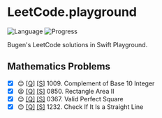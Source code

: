 # LeetCode.playground
![Language](https://img.shields.io/badge/Language-Swift%205.2-orange.svg)
![Progress](https://img.shields.io/badge/Progress-42%20%2F%201322%20=%203.18%25-orange.svg)

Bugen's LeetCode solutions in Swift Playground.
## Mathematics Problems
- [X] 😊 [[Q]](https://leetcode.com/problems/complement-of-base-10-integer/) [[S]](<./LeetCode.playground/Pages/1009-Complement%20of%20Base%2010%20Integer.xcplaygroundpage/Contents.swift>) 1009. Complement of Base 10 Integer 
- [X] 😫 [[Q]](https://leetcode.com/problems/rectangle-area-ii/) [[S]](<./LeetCode.playground/Pages/850-Rectangle%20Area%20II.xcplaygroundpage/Contents.swift>) 0850. Rectangle Area II 
- [X] 😊 [[Q]](https://leetcode.com/problems/valid-perfect-square/) [[S]](<./LeetCode.playground/Pages/367-Valid%20Perfect%20Square.xcplaygroundpage/Contents.swift>) 0367. Valid Perfect Square 
- [X] 😊 [[Q]](https://leetcode.com/problems/check-if-it-is-a-straight-line/) [[S]](<./LeetCode.playground/Pages/1232-Check%20If%20It%20Is%20a%20Straight%20Line.xcplaygroundpage/Contents.swift>) 1232. Check If It Is a Straight Line 
